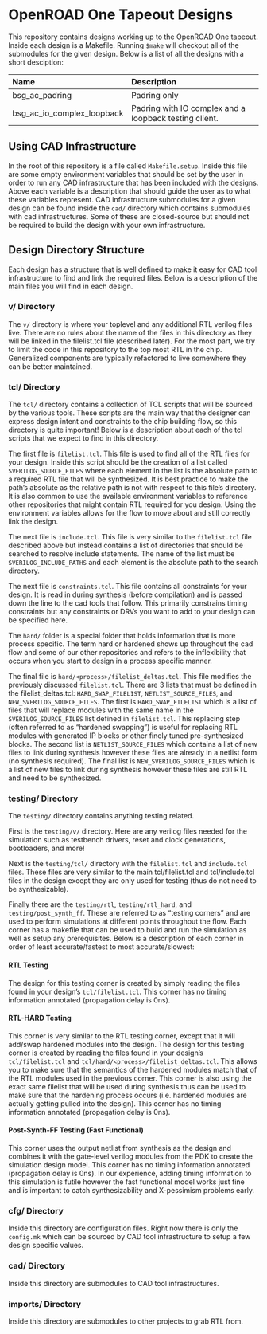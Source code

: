 # OpenROAD One Tapeout Designs

This repository contains designs working up to the OpenROAD One tapeout. Inside each
design is a Makefile. Running `$make` will checkout all of the submodules for the
given design. Below is a list of all the designs with a short desciption:

| Name                       | Description                                            |
|:---------------------------|:-------------------------------------------------------|
| bsg_ac_padring             | Padring only                                           |
| bsg_ac_io_complex_loopback | Padring with IO complex and a loopback testing client. |

## Using CAD Infrastructure

In the root of this repository is a file called `Makefile.setup`. Inside this file are
some empty environment variables that should be set by the user in order to run any CAD
infrastructure that has been included with the designs. Above each variable is a description
that should guide the user as to what these variables represent. CAD infrastructure 
submodules for a given design can be found inside the `cad/` directory which contains
submodules with cad infrastructures. Some of these are closed-source but should not be
required to build the design with your own infrastructure.

## Design Directory Structure

Each design has a structure that is well defined to make it easy for CAD tool infrastructure
to find and link the required files. Below is a description of the main files you will find
in each design.

### v/ Directory
The `v/` directory is where your toplevel and any additional RTL verilog files live. There
are no rules about the name of the files in this directory as they will be linked in the
filelist.tcl file (described later). For the most part, we try to limit the code in this
repository to the top most RTL in the chip. Generalized components are typically refactored
to live somewhere they can be better maintained.


### tcl/ Directory
The `tcl/` directory contains a collection of TCL scripts that will be sourced by the various
tools. These scripts are the main way that the designer can express design intent and
constraints to the chip building flow, so this directory is quite important! Below is a
description about each of the tcl scripts that we expect to find in this directory.

The first file is `filelist.tcl`. This file is used to find all of the RTL files for your
design. Inside this script should be the creation of a list called `SVERILOG_SOURCE_FILES`
where each element in the list is the absolute path to a required RTL file that will be
synthesized. It is best practice to make the path’s absolute as the relative path is not with
respect to this file’s directory. It is also common to use the available environment variables
to reference other repositories that might contain RTL required for you design. Using the
environment variables allows for the flow to move about and still correctly link the design.

The next file is `include.tcl`. This file is very similar to the `filelist.tcl` file described
above but instead contains a list of directories that should be searched to resolve include
statements. The name of the list must be `SVERILOG_INCLUDE_PATHS` and each element is the absolute
path to the search directory.

The next file is `constraints.tcl`. This file contains all constraints for your design. It is read
in during synthesis (before compilation) and is passed down the line to the cad tools that follow.
This primarily constrains timing constraints but any constraints or DRVs you want to add to your
design can be specified here.

The `hard/` folder is a special folder that holds information that is more process specific. The
term hard or hardened shows up throughout the cad flow and some of our other repositories and
refers to the inflexibility that occurs when you start to design in a process specific manner.

The final file is `hard/<process>/filelist_deltas.tcl`. This file modifies the previously discussed
`filelist.tcl`. There are 3 lists that must be defined in the filelist_deltas.tcl: `HARD_SWAP_FILELIST`,
`NETLIST_SOURCE_FILES`, and `NEW_SVERILOG_SOURCE_FILES`. The first is `HARD_SWAP_FILELIST` which is a list
of files that will replace modules with the same name in the `SVERILOG_SOURCE_FILES` list defined in
`filelist.tcl`. This replacing step (often referred to as “hardened swapping”) is useful for replacing
RTL modules with generated IP blocks or other finely tuned pre-synthesized blocks. The second list is
`NETLIST_SOURCE_FILES` which contains a list of new files to link during synthesis however these files
are already in a netlist form (no synthesis required). The final list is `NEW_SVERILOG_SOURCE_FILES`
which is a list of new files to link during synthesis however these files are still RTL and need to
be synthesized.

### testing/ Directory
The `testing/` directory contains anything testing related.

First is the `testing/v/` directory. Here are any verilog files needed for the simulation such as
testbench drivers, reset and clock generations, bootloaders, and more!

Next is the `testing/tcl/` directory with the `filelist.tcl` and `include.tcl` files. These files
are very similar to the main tcl/filelist.tcl and tcl/include.tcl files in the design except they are
only used for testing (thus do not need to be synthesizable).

Finally there are the `testing/rtl`, `testing/rtl_hard`, and `testing/post_synth_ff`. These are
referred to as “testing corners” and are used to perform simulations at different points throughout
the flow. Each corner has a makefile that can be used to build and run the simulation as well
as setup any prerequisites. Below is a description of each corner in order of least accurate/fastest
to most accurate/slowest:

#### RTL Testing
The design for this testing corner is created by simply reading the files found in your
design’s `tcl/filelist.tcl`. This corner has no timing information annotated (propagation delay is 0ns).

#### RTL-HARD Testing
This corner is very similar to the RTL testing corner, except that it will add/swap
hardened modules into the design. The design for this testing corner is created by reading the files found
in your design’s `tcl/filelist.tcl` and `tcl/hard/<process>/filelist_deltas.tcl`. This allows you to make sure
that the semantics of the hardened modules match that of the RTL modules used in the previous corner. This
corner is also using the exact same filelist that will be used during synthesis thus can be used to make
sure that the hardening process occurs (i.e. hardened modules are actually getting pulled into the design).
This corner has no timing information annotated (propagation delay is 0ns).

#### Post-Synth-FF Testing (Fast Functional)
This corner uses the output netlist from synthesis as the design
and combines it with the gate-level verilog modules from the PDK to create the simulation design model. This
corner has no timing information annotated (propagation delay is 0ns). In our experience, adding timing
information to this simulation is futile however the fast functional model works just fine and is important
to catch synthesizability and X-pessimism problems early.

### cfg/ Directory
Inside this directory are configuration files. Right now there is only the `config.mk` which can be sourced
by CAD tool infrastructure to setup a few design specific values.

### cad/ Directory
Inside this directory are submodules to CAD tool infrastructures.

### imports/ Directory
Inside this directory are submodules to other projects to grab RTL from.
